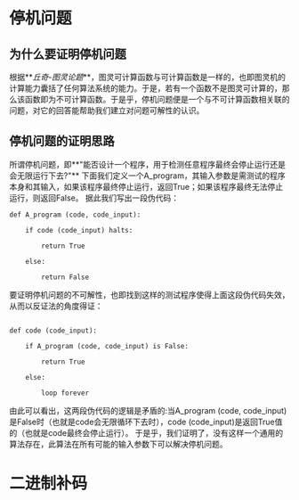 # 停机问题

## 为什么要证明停机问题

根据**_丘奇-图灵论题_**，图灵可计算函数与可计算函数是一样的，也即图灵机的计算能力囊括了任何算法系统的能力。于是，若有一个函数不是图灵可计算的，那么该函数即为不可计算函数。于是乎，停机问题便是一个与不可计算函数相关联的问题，对它的回答能帮助我们建立对问题可解性的认识。

## 停机问题的证明思路

所谓停机问题，即**"能否设计一个程序，用于检测任意程序最终会停止运行还是会无限运行下去?"**
下面我们定义一个A_program，其输入参数是需测试的程序本身和其输入，如果该程序最终停止运行，返回True；如果该程序最终无法停止运行，则返回False。
据此我们写出一段伪代码：
```
def A_program (code, code_input):

    if code (code_input) halts:

        return True

    else:

        return False
```
要证明停机问题的不可解性，也即找到这样的测试程序使得上面这段伪代码失效，从而以反证法的角度得证：
```

def code (code_input):

    if A_program (code, code_input) is False:

        return True

    else:

        loop forever
```
由此可以看出，这两段伪代码的逻辑是矛盾的:当A_program (code, code_input)是False时（也就是code会无限循环下去时），code (code_input)是返回True值的（也就是code最终会停止运行）。
于是乎，我们证明了，没有这样一个通用的算法存在，此算法在所有可能的输入参数下可以解决停机问题。

# 二进制补码